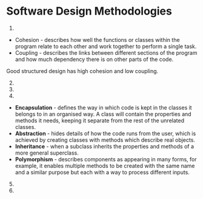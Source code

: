 # Software Design Methodologies

1.

- Cohesion - describes how well the functions or classes within the program relate to each other and work together to perform a single task.
- Coupling - describes the links between different sections of the program and how much dependency there is on other parts of the code.

Good structured design has high cohesion and low coupling.

2.


3.


4. 
- **Encapsulation** - defines the way in which code is kept in the classes it belongs to in an organised way. A class will contain the properties and methods it needs, keeping it separate from the rest of the unrelated classes.
- **Abstraction** - hides details of how the code runs from the user, which is achieved by creating classes with methods which describe real objects.
- **Inheritance** - when a subclass inherits the properties and methods of a more general superclass.
- **Polymorphism** - describes components as appearing in many forms, for example, it enables multiple methods to be created with the same name and a similar purpose but each with a way to process different inputs.



5.


6.














